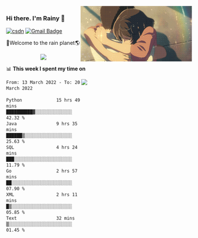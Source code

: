 <img  align='right' height="150" src="https://github.com/LikeRainDay/LikeRainDay/blob/master/pic/img_rain_1.gif?raw=true">



### Hi there. I'm Rainy :lemon:

[![csdn](https://img.shields.io/badge/-csdn-c14438?style=flat-square&logo=c&logoColor=white)](https://blog.csdn.net/qq_15807167)
[![Gmail Badge](https://img.shields.io/badge/-gmail-c14438?style=flat-square&logo=Gmail&logoColor=white&link=mailto:houshuai0816@gmail.com)](mailto:houshuai0816@gmail.com)

🚀Welcome to the rain planet🌎

<center>
<img align='center'  src="https://source.unsplash.com/random/1200x600">
</center>

📊 **This week I spent my time on**

<img align='right'   width="300" src="https://github-readme-stats.vercel.app/api?username=LikeRainDay&show_icons=true&title_color=fff&icon_color=79ff97&text_color=9f9f9f&bg_color=151515">

<!--START_SECTION:waka-->

```text
From: 13 March 2022 - To: 20 March 2022

Python             15 hrs 49 mins  ██████████▓░░░░░░░░░░░░░░   42.32 %
Java               9 hrs 35 mins   ██████▒░░░░░░░░░░░░░░░░░░   25.63 %
SQL                4 hrs 24 mins   ███░░░░░░░░░░░░░░░░░░░░░░   11.79 %
Go                 2 hrs 57 mins   ██░░░░░░░░░░░░░░░░░░░░░░░   07.90 %
XML                2 hrs 11 mins   █▒░░░░░░░░░░░░░░░░░░░░░░░   05.85 %
Text               32 mins         ▒░░░░░░░░░░░░░░░░░░░░░░░░   01.45 %
```

<!--END_SECTION:waka-->
